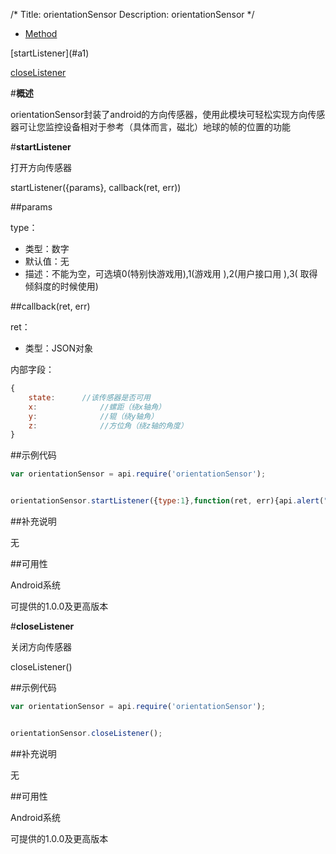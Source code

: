 /*
Title: orientationSensor
Description: orientationSensor
*/

<ul id="tab" class="clearfix">
	<li class="active"><a href="#method-content">Method</a></li>
</ul>
<div id="method-content">


<div class="outline">
[startListener](#a1)

[closeListener](#a2)

</div>

#**概述**

orientationSensor封装了android的方向传感器，使用此模块可轻松实现方向传感器可让您监控设备相对于参考（具体而言，磁北）地球的帧的位置的功能


#**startListener**<div id="a1"></div>

打开方向传感器

startListener({params}, callback(ret, err))

##params



type：

- 类型：数字
- 默认值：无
- 描述：不能为空，可选填0(特别快游戏用),1(游戏用 ),2(用户接口用 ),3( 取得倾斜度的时候使用)

##callback(ret, err)

ret：

- 类型：JSON对象

内部字段：

```js
{
	state:		//该传感器是否可用
	x:              //螺距（绕x轴角）
	y:              //辊（绕y轴角）
	z:              //方位角（绕z轴的角度）
}
```

##示例代码

```js
var orientationSensor = api.require('orientationSensor');


orientationSensor.startListener({type:1},function(ret, err){api.alert("可获取状态:"+ret.state+"x轴:"+ret.x+"y轴:"+ret.y+"z轴:"+ret.z)});
```

##补充说明

无

##可用性

Android系统

可提供的1.0.0及更高版本

#**closeListener**<div id="a2"></div>

关闭方向传感器


closeListener()




##示例代码

```js
var orientationSensor = api.require('orientationSensor');


orientationSensor.closeListener();
```

##补充说明

无

##可用性

Android系统

可提供的1.0.0及更高版本


